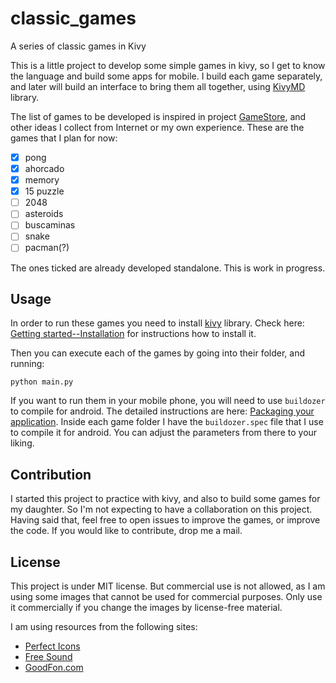 # classic_games
A series of classic games in Kivy

This is a little project to develop some simple games in kivy, so I get to know the language and build some apps for mobile. I build each game separately, and later will build an interface to bring them all together, using [KivyMD](https://github.com/kivymd/KivyMD) library.

The list of games to be developed is inspired in project [GameStore](https://github.com/neo-mashiro/GameStore), and other ideas I collect from Internet or my own experience. These are the games that I plan for now:

- [x] pong
- [x] ahorcado
- [x] memory
- [x] 15 puzzle
- [ ] 2048
- [ ] asteroids
- [ ] buscaminas
- [ ] snake
- [ ] pacman(?)

The ones ticked are already developed standalone. This is work in progress.

## Usage

In order to run these games you need to install [kivy](https://kivy.org/#home) library. Check here: [Getting started--Installation](https://kivy.org/doc/stable/gettingstarted/installation.html) for instructions how to install it.

Then you can execute each of the games by going into their folder, and running:

```
python main.py
```

If you want to run them in your mobile phone, you will need to use `buildozer` to compile for android. The detailed instructions are here: [Packaging your application](https://kivy.org/doc/stable/guide/packaging.html). Inside each game folder I have the `buildozer.spec` file that I use to compile it for android. You can adjust the parameters from there to your liking.


## Contribution

I started this project to practice with kivy, and also to build some games for my daughter. So I'm not expecting to have a collaboration on this project. Having said that, feel free to open issues to improve the games, or improve the code. If you would like to contribute, drop me a mail.



## License

This project is under MIT license. But commercial use is not allowed, as I am using some images that cannot be used for commercial purposes. Only use it commercially if you change the images by license-free material.

I am using resources from the following sites:

- [Perfect Icons](http://www.perfect-icons.com/index.htm)
- [Free Sound](https://freesound.org/)
- [GoodFon.com](https://www.goodfon.com/)
